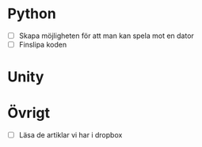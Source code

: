 # Python
- [ ] Skapa möjligheten för att man kan spela mot en dator
- [ ] Finslipa koden
# Unity

# Övrigt
- [ ] Läsa de artiklar vi har i dropbox